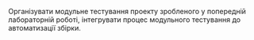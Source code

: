 Організувати модульне тестування проекту зробленого у попередній лабораторній роботі,
інтегрувати процес модульного тестування до автоматизації збірки.
